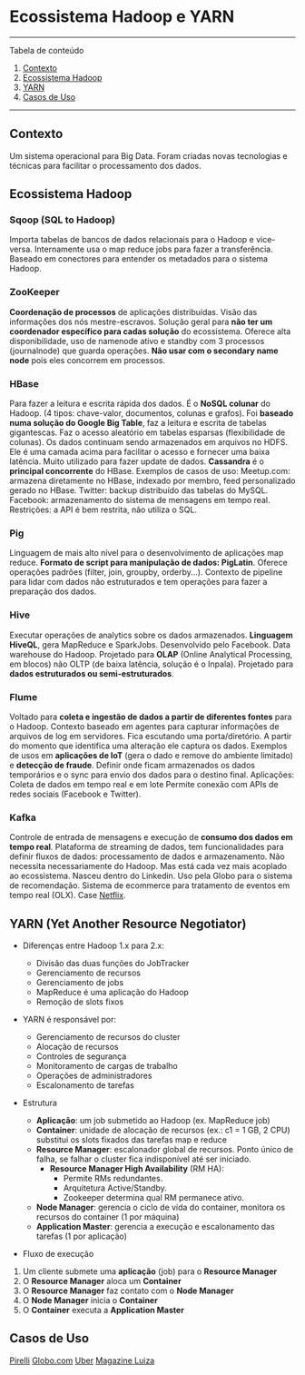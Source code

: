 # Ecossistema Hadoop e YARN

*******
Tabela de conteúdo 
 1. [Contexto](#contexto)
 2. [Ecossistema Hadoop](#ecossystem)
 3. [YARN](#yarn)
 4. [Casos de Uso](#usecases)


*******

<div id='contexto'/> 

## Contexto
Um sistema operacional para Big Data. Foram criadas novas tecnologias e técnicas para facilitar o processamento dos dados.

<div id='ecossystem'/> 

## Ecossistema Hadoop
### Sqoop (SQL to Hadoop)
Importa tabelas de bancos de dados relacionais para o Hadoop e vice-versa. Internamente usa o map reduce jobs para fazer a transferência. Baseado em conectores para entender os metadados para o sistema Hadoop.

### ZooKeeper
**Coordenação de processos** de aplicações distribuídas. Visão das informações dos nós mestre-escravos. Solução geral para **não ter um coordenador específico para cadas solução** do ecossistema. Oferece alta disponibilidade, uso de namenode ativo e standby com 3 processos (journalnode) que guarda operações.
**Não usar com o secondary name node** pois eles concorrem em processos.

### HBase
Para fazer a leitura e escrita rápida dos dados. É o **NoSQL colunar** do Hadoop. (4 tipos: chave-valor, documentos, colunas e grafos). Foi **baseado numa solução do Google Big Table**, faz a leitura e escrita de tabelas gigantescas. Faz o acesso aleatório em tabelas esparsas (flexibilidade de colunas). Os dados continuam sendo armazenados em arquivos no HDFS. Ele é uma camada acima para facilitar o acesso e fornecer uma baixa latência. Muito utilizado para fazer update de dados.
**Cassandra** é o **principal concorrente** do HBase.
Exemplos de casos de uso:
	Meetup.com: armazena diretamente no HBase, indexado por membro, feed personalizado gerado no HBase.
	Twitter: backup distribuído das tabelas do MySQL.
	Facebook: armazenamento do sistema de mensagens em tempo real.
Restrições: a API é bem restrita, não utiliza o SQL.

### Pig
Linguagem de mais alto nível para o desenvolvimento de aplicações map reduce. **Formato de script para manipulação de dados: PigLatin**. Oferece operações padrões (filter, join, groupby, orderby...). Contexto de pipeline para lidar com dados não estruturados e tem operações para fazer a preparação dos dados.

### Hive
Executar operações de analytics sobre os dados armazenados. **Linguagem HiveQL**, gera MapReduce e SparkJobs. Desenvolvido pelo Facebook. Data warehouse do Hadoop. 
Projetado para **OLAP** (Online Analytical Processing, em blocos) não OLTP (de baixa latência, solução é o Inpala).
Projetado para **dados estruturados ou semi-estruturados**.

### Flume
Voltado para **coleta e ingestão de dados a partir de diferentes fontes** para o Hadoop. Contexto baseado em agentes para capturar informações de arquivos de log em servidores. Fica escutando uma porta/diretório. A partir do momento que identifica uma alteração ele captura os dados. Exemplos de usos em **aplicações de IoT** (gera o dado e remove do ambiente limitado) e **detecção de fraude**.
Definir onde ficam armazenados os dados temporários e o sync para envio dos dados para o destino final.
Aplicações:
	Coleta de dados em tempo real e em lote
	Permite conexão com APIs de redes sociais (Facebook e Twitter).

### Kafka
Controle de entrada de mensagens e execução de **consumo dos dados em tempo real**. Plataforma de streaming de dados, tem funcionalidades para definir fluxos de dados: processamento de dados e armazenamento. Não necessita necessariamente do Hadoop. Mas está cada vez mais acoplado ao ecossistema. Nasceu dentro do Linkedin.
Uso pela Globo para o sistema de recomendação. Sistema de ecommerce para tratamento de eventos em tempo real (OLX).
Case [Netflix](https://medium.com/netflix-techblog/keystone-real-time-stream-processing-platform-a3ee651812a).


<div id='yarn'/> 

## YARN (Yet Another Resource Negotiator)
- Diferenças entre Hadoop 1.x para 2.x:
	- Divisão das duas funções do JobTracker
	- Gerenciamento de recursos
	- Gerenciamento de jobs
	- MapReduce é uma aplicação do Hadoop
	- Remoção de slots fixos

- YARN é responsável por:
	- Gerenciamento de recursos do cluster
	- Alocação de recursos
	- Controles de segurança
	- Monitoramento de cargas de trabalho
	- Operações de administradores
	- Escalonamento de tarefas

- Estrutura
	- **Aplicação**: um job submetido ao Hadoop (ex. MapReduce job)
	- **Container**: unidade de alocação de recursos (ex.: c1 = 1 GB, 2 CPU) substitui os slots fixados das tarefas map e reduce
	- **Resource Manager**: escalonador global de recursos. Ponto único de falha, se falhar o cluster fica indisponível até ser iniciado.
		- **Resource Manager High Availability** (RM HA): 
			- Permite RMs redundantes.
			- Arquitetura Active/Standby.
			- Zookeeper determina qual RM permanece ativo.
	- **Node Manager**: gerencia o ciclo de vida do container, monitora os recursos do container (1 por máquina)
	- **Application Master**: gerencia a execução e escalonamento das tarefas (1 por aplicação)

- Fluxo de execução
1. Um cliente submete uma **aplicação** (job) para o **Resource Manager**
2. O **Resource Manager** aloca um **Container**
3. O **Resource Manager** faz contato com o **Node Manager**
4. O **Node Manager** inicia o **Container**
5. O **Container** executa a **Application Master**


<div id='yarn'/> 

## Casos de Uso
[Pirelli](https://pt.slideshare.net/carlotorniai/how-a-global-manufacturing-company-built-a-data-science-capability-from-scratch)
[Globo.com](https://cirocavani.github.io/post/bigdata-na-globocom/)
[Uber](https://eng.uber.com/uber-big-data-platform/)
[Magazine Luiza](https://pt.slideshare.net/imasters/devcommerce-conference-2016-workshop-busca-e-data-lake-analytics)
